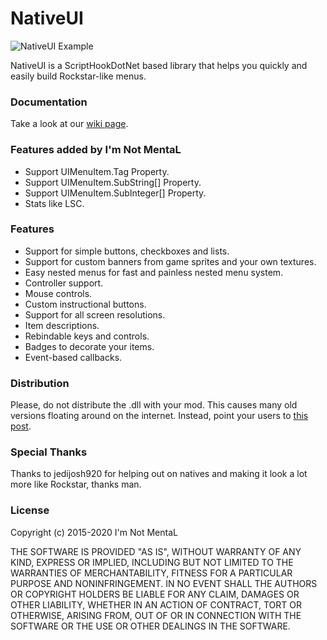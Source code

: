 # NativeUI
![NativeUI Example](http://i.imgur.com/nqD2Ty1.png)

NativeUI is a ScriptHookDotNet based library that helps you quickly and easily build Rockstar-like menus.

### Documentation
Take a look at our [wiki page](https://github.com/Guad/NativeUI/wiki/Home).

### Features added by I'm Not MentaL
* Support UIMenuItem.Tag Property.
* Support UIMenuItem.SubString[] Property.
* Support UIMenuItem.SubInteger[] Property.
* Stats like LSC.

### Features
* Support for simple buttons, checkboxes and lists.
* Support for custom banners from game sprites and your own textures.
* Easy nested menus for fast and painless nested menu system.
* Controller support.
* Mouse controls.
* Custom instructional buttons.
* Support for all screen resolutions.
* Item descriptions.
* Rebindable keys and controls.
* Badges to decorate your items.
* Event-based callbacks.

### Distribution
Please, do not distribute the .dll with your mod. This causes many old versions floating around on the internet. Instead, point your users to [this post](#).

### Special Thanks
Thanks to jedijosh920 for helping out on natives and making it look a lot more like Rockstar, thanks man.

### License
Copyright (c) 2015-2020 I'm Not MentaL

THE SOFTWARE IS PROVIDED "AS IS", WITHOUT WARRANTY OF ANY KIND, EXPRESS OR IMPLIED, INCLUDING BUT NOT LIMITED TO THE WARRANTIES OF MERCHANTABILITY, FITNESS FOR A PARTICULAR PURPOSE AND NONINFRINGEMENT. IN NO EVENT SHALL THE AUTHORS OR COPYRIGHT HOLDERS BE LIABLE FOR ANY CLAIM, DAMAGES OR OTHER LIABILITY, WHETHER IN AN ACTION OF CONTRACT, TORT OR OTHERWISE, ARISING FROM, OUT OF OR IN CONNECTION WITH THE SOFTWARE OR THE USE OR OTHER DEALINGS IN THE SOFTWARE.
